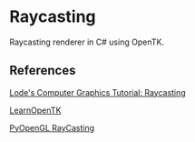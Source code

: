 # Raycasting

 Raycasting renderer in C# using OpenTK.

## References

[Lode's Computer Graphics Tutorial: Raycasting](https://lodev.org/cgtutor/raycasting.html)

[LearnOpenTK](https://opentk.net/learn/index.html)

[PyOpenGL RayCasting](https://www.youtube.com/watch?v=p61mCoASwZ0)
